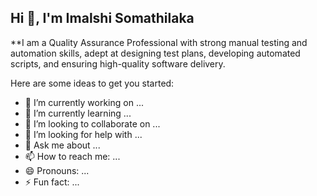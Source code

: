 ## Hi 👋,  I'm Imalshi Somathilaka

**I am a Quality Assurance Professional with strong manual testing and automation skills, adept at designing test plans, developing automated scripts, and ensuring high-quality software delivery.

Here are some ideas to get you started:

- 🔭 I’m currently working on ...
- 🌱 I’m currently learning ...
- 👯 I’m looking to collaborate on ...
- 🤔 I’m looking for help with ...
- 💬 Ask me about ...
- 📫 How to reach me: ...
- 😄 Pronouns: ...
- ⚡ Fun fact: ...

